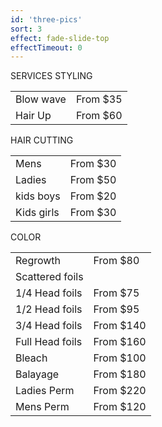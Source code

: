 ```yaml
---
id: 'three-pics'
sort: 3
effect: fade-slide-top
effectTimeout: 0
---
```


SERVICES
STYLING

|   |   |
|---|---|
|Blow wave|From $35|
|Hair Up|From $60|


HAIR CUTTING 

|   |   |
|---|---|
|Mens|From $30|
|Ladies|From $50|
|kids boys|From $20|
|Kids girls|From $30|

COLOR

|   |   |
|---|---|
|Regrowth|From $80|
|Scattered foils |
|1/4 Head foils|From $75|
|1/2 Head foils|From $95|
|3/4 Head foils|From $140|
|Full Head foils|From $160|
|Bleach|From $100|
|Balayage|From $180|
|Ladies Perm|From $220|
|Mens Perm|From $120|
